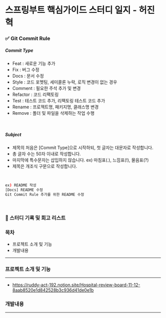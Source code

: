 # 스프링부트 핵심가이드 스터디 일지 - 허진혁

### ✅ Git Commit Rule

##### Commit Type

- Feat : 새로운 기능 추가
- Fix : 버그 수정
- Docs : 문서 수정
- Style : 코드 포멧팅, 세미콜론 누락, 로직 변경이 없는 경우
- Comment : 필요한 주석 추가 및 변경
- Refactor : 코드 리팩토링
- Test : 테스트 코드 추가, 리팩토링 테스트 코드 추가
- Rename : 프로젝트명, 패키지명, 클래스명 변경
- Remove : 폴더 및 파일을 삭제하는 작업 수행

<br>

##### Subject

- 제목의 처음은 [Commit Type]으로 시작하되, 첫 글자는 대문자로 작성합니다.
- 총 글자 수는 50자 이내로 작성합니다.
- 마지막에 특수문자는 삽입하지 않습니다.  ex) 마침표(.), 느낌표(!), 물음표(?)
- 제목은 개조식 구문으로 작성합니다.

<br>

```bash
ex) README 작성
[Docs] README 수정
Git Commit Rule 추가를 위한 README 수정
```
<br>

### 📒 스터디 기록 및 회고 리스트

### 목차
* 프로젝트 소개 및 기능
* 개발내용
---
### 프로젝트 소개 및 기능

----
  * https://ruddy-act-192.notion.site/Hospital-review-board-11-12-8aab8520e1d842528b3c936d41de0e1b

### 개발내용

---
 
